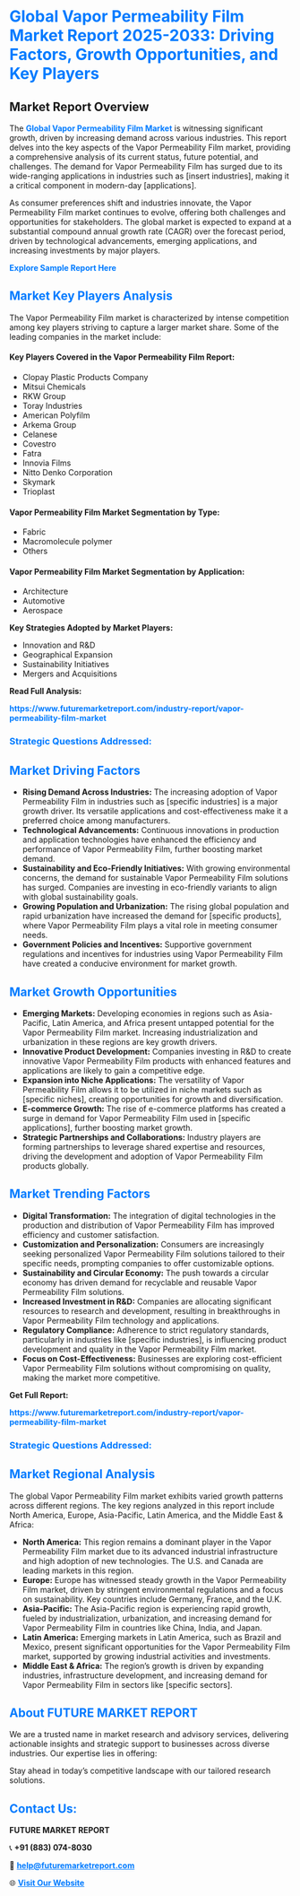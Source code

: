 <h1 style="color: #007BFF;">Global Vapor Permeability Film Market Report 2025-2033: Driving Factors, Growth Opportunities, and Key Players</h1>

<section id="overview">
<h2>Market Report Overview</h2>
<p>The <a href="https://www.futuremarketreport.com/industry-report/vapor-permeability-film-market" style="color: #007BFF; text-decoration: none;"><strong>Global Vapor Permeability Film Market</strong></a> is witnessing significant growth, driven by increasing demand across various industries. This report delves into the key aspects of the Vapor Permeability Film market, providing a comprehensive analysis of its current status, future potential, and challenges. The demand for Vapor Permeability Film has surged due to its wide-ranging applications in industries such as [insert industries], making it a critical component in modern-day [applications].</p>
<p>As consumer preferences shift and industries innovate, the Vapor Permeability Film market continues to evolve, offering both challenges and opportunities for stakeholders. The global market is expected to expand at a substantial compound annual growth rate (CAGR) over the forecast period, driven by technological advancements, emerging applications, and increasing investments by major players.</p>
</section>

<section id="overview">
<p><a href="https://www.futuremarketreport.com/request-sample/reportId=105447" style="color: #007BFF; text-decoration: none;"><strong>Explore Sample Report Here</strong></a></p>
</section>

<section id="key-players">
<h2 style="color: #007BFF;">Market Key Players Analysis</h2>
<p>The Vapor Permeability Film market is characterized by intense competition among key players striving to capture a larger market share. Some of the leading companies in the market include:</p>
<h4>Key Players Covered in the Vapor Permeability Film Report:</h4>
<ul><li>Clopay Plastic Products Company</li><li>Mitsui Chemicals</li><li>RKW Group</li><li>Toray Industries</li><li>American Polyfilm</li><li>Arkema Group</li><li>Celanese</li><li>Covestro</li><li>Fatra</li><li>Innovia Films</li><li>Nitto Denko Corporation</li><li>Skymark</li><li>Trioplast</li></ul>
<h4>Vapor Permeability Film Market Segmentation by Type:</h4>
<ul><li>Fabric</li><li>Macromolecule polymer</li><li>Others</li></ul>

<h4>Vapor Permeability Film Market Segmentation by Application:</h4>
<ul><li>Architecture</li><li>Automotive</li><li>Aerospace</li></ul>
<p><strong>Key Strategies Adopted by Market Players:</strong></p>
<ul>
<li>Innovation and R&D</li>
<li>Geographical Expansion</li>
<li>Sustainability Initiatives</li>
<li>Mergers and Acquisitions</li>
</ul>
</section>

<section>
<p><strong>Read Full Analysis: </strong></p><a href="https://www.futuremarketreport.com/industry-report/vapor-permeability-film-market" style="color: #007BFF; text-decoration: none;"><strong>https://www.futuremarketreport.com/industry-report/vapor-permeability-film-market</strong></a>
<h3 style="color: #007BFF;">Strategic Questions Addressed:</h3>
</section>

<section id="driving-factors">
<h2 style="color: #007BFF;">Market Driving Factors</h2>
<ul>
<li><strong>Rising Demand Across Industries:</strong> The increasing adoption of Vapor Permeability Film in industries such as [specific industries] is a major growth driver. Its versatile applications and cost-effectiveness make it a preferred choice among manufacturers.</li>
<li><strong>Technological Advancements:</strong> Continuous innovations in production and application technologies have enhanced the efficiency and performance of Vapor Permeability Film, further boosting market demand.</li>
<li><strong>Sustainability and Eco-Friendly Initiatives:</strong> With growing environmental concerns, the demand for sustainable Vapor Permeability Film solutions has surged. Companies are investing in eco-friendly variants to align with global sustainability goals.</li>
<li><strong>Growing Population and Urbanization:</strong> The rising global population and rapid urbanization have increased the demand for [specific products], where Vapor Permeability Film plays a vital role in meeting consumer needs.</li>
<li><strong>Government Policies and Incentives:</strong> Supportive government regulations and incentives for industries using Vapor Permeability Film have created a conducive environment for market growth.</li>
</ul>
</section>

<section id="growth-opportunities">
<h2 style="color: #007BFF;">Market Growth Opportunities</h2>
<ul>
<li><strong>Emerging Markets:</strong> Developing economies in regions such as Asia-Pacific, Latin America, and Africa present untapped potential for the Vapor Permeability Film market. Increasing industrialization and urbanization in these regions are key growth drivers.</li>
<li><strong>Innovative Product Development:</strong> Companies investing in R&D to create innovative Vapor Permeability Film products with enhanced features and applications are likely to gain a competitive edge.</li>
<li><strong>Expansion into Niche Applications:</strong> The versatility of Vapor Permeability Film allows it to be utilized in niche markets such as [specific niches], creating opportunities for growth and diversification.</li>
<li><strong>E-commerce Growth:</strong> The rise of e-commerce platforms has created a surge in demand for Vapor Permeability Film used in [specific applications], further boosting market growth.</li>
<li><strong>Strategic Partnerships and Collaborations:</strong> Industry players are forming partnerships to leverage shared expertise and resources, driving the development and adoption of Vapor Permeability Film products globally.</li>
</ul>
</section>

<section id="trending-factors">
<h2 style="color: #007BFF;">Market Trending Factors</h2>
<ul>
<li><strong>Digital Transformation:</strong> The integration of digital technologies in the production and distribution of Vapor Permeability Film has improved efficiency and customer satisfaction.</li>
<li><strong>Customization and Personalization:</strong> Consumers are increasingly seeking personalized Vapor Permeability Film solutions tailored to their specific needs, prompting companies to offer customizable options.</li>
<li><strong>Sustainability and Circular Economy:</strong> The push towards a circular economy has driven demand for recyclable and reusable Vapor Permeability Film solutions.</li>
<li><strong>Increased Investment in R&D:</strong> Companies are allocating significant resources to research and development, resulting in breakthroughs in Vapor Permeability Film technology and applications.</li>
<li><strong>Regulatory Compliance:</strong> Adherence to strict regulatory standards, particularly in industries like [specific industries], is influencing product development and quality in the Vapor Permeability Film market.</li>
<li><strong>Focus on Cost-Effectiveness:</strong> Businesses are exploring cost-efficient Vapor Permeability Film solutions without compromising on quality, making the market more competitive.</li>
</ul>
</section>

<section>
<p><strong>Get Full Report: </strong></p><a href="https://www.futuremarketreport.com/industry-report/vapor-permeability-film-market" style="color: #007BFF; text-decoration: none;"><strong>https://www.futuremarketreport.com/industry-report/vapor-permeability-film-market</strong></a>
<h3 style="color: #007BFF;">Strategic Questions Addressed:</h3>
</section>


<section id="regional-analysis">
<h2 style="color: #007BFF;">Market Regional Analysis</h2>
<p>The global Vapor Permeability Film market exhibits varied growth patterns across different regions. The key regions analyzed in this report include North America, Europe, Asia-Pacific, Latin America, and the Middle East & Africa:</p>
<ul>
<li><strong>North America:</strong> This region remains a dominant player in the Vapor Permeability Film market due to its advanced industrial infrastructure and high adoption of new technologies. The U.S. and Canada are leading markets in this region.</li>
<li><strong>Europe:</strong> Europe has witnessed steady growth in the Vapor Permeability Film market, driven by stringent environmental regulations and a focus on sustainability. Key countries include Germany, France, and the U.K.</li>
<li><strong>Asia-Pacific:</strong> The Asia-Pacific region is experiencing rapid growth, fueled by industrialization, urbanization, and increasing demand for Vapor Permeability Film in countries like China, India, and Japan.</li>
<li><strong>Latin America:</strong> Emerging markets in Latin America, such as Brazil and Mexico, present significant opportunities for the Vapor Permeability Film market, supported by growing industrial activities and investments.</li>
<li><strong>Middle East & Africa:</strong> The region’s growth is driven by expanding industries, infrastructure development, and increasing demand for Vapor Permeability Film in sectors like [specific sectors].</li>
</ul>
</section>

<footer>
<h2 style="color: #007BFF;">About FUTURE MARKET REPORT</h2>
<p>We are a trusted name in market research and advisory services, delivering actionable insights and strategic support to businesses across diverse industries. Our expertise lies in offering:</p>

<p>Stay ahead in today’s competitive landscape with our tailored research solutions.</p>

<h2 style="color: #007BFF;">Contact Us:</h2>
<p><strong>FUTURE MARKET REPORT</strong></p>
<p>📞 <strong>+91 (883) 074-8030</strong></p>
<p>📧 <strong><a href="mailto:help@futuremarketreport.com" style="color: #007BFF;">help@futuremarketreport.com</a></strong></p>
<p>🌐 <strong><a href="https://www.futuremarketreport.com/" style="color: #007BFF;">Visit Our Website</a></strong></p>
</footer>
